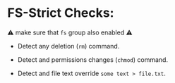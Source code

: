 # FS-Strict Checks:

:warning: make sure that `fs` group also enabled :warning: 

* Detect any deletion (`rm`) command.  

* Detect and permissions changes (`chmod`) command.

* Detect and file text override `some text > file.txt`.
